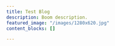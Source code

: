```yaml
---
title: Test Blog
description: Boom description.
featured_image: "/images/1280x620.jpg"
content_blocks: []

---
```

